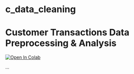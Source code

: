 # c_data_cleaning

# Customer Transactions Data Preprocessing & Analysis

[![Open In Colab](https://colab.research.google.com/assets/colab-badge.svg)](https://colab.research.google.com/github/jincyjoysamuel/c_data_cleaning/blob/main/c_data_cleaning.ipynb)

...

